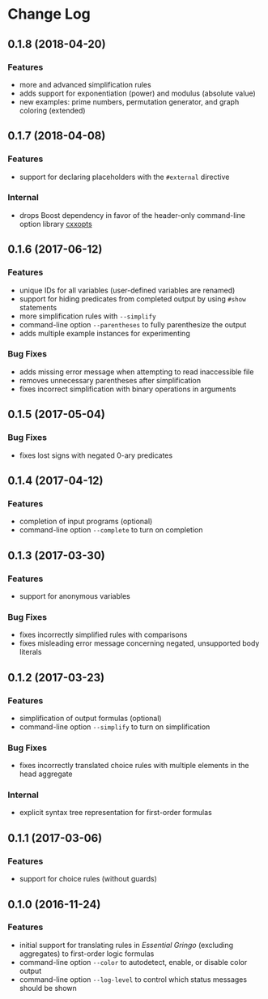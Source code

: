 # Change Log

## 0.1.8 (2018-04-20)

### Features

* more and advanced simplification rules
* adds support for exponentiation (power) and modulus (absolute value)
* new examples: prime numbers, permutation generator, and graph coloring (extended)

## 0.1.7 (2018-04-08)

### Features

* support for declaring placeholders with the `#external` directive

### Internal

* drops Boost dependency in favor of the header-only command-line option library [cxxopts](https://github.com/jarro2783/cxxopts)

## 0.1.6 (2017-06-12)

### Features

* unique IDs for all variables (user-defined variables are renamed)
* support for hiding predicates from completed output by using `#show` statements
* more simplification rules with `--simplify`
* command-line option `--parentheses` to fully parenthesize the output
* adds multiple example instances for experimenting

### Bug Fixes

* adds missing error message when attempting to read inaccessible file
* removes unnecessary parentheses after simplification
* fixes incorrect simplification with binary operations in arguments

## 0.1.5 (2017-05-04)

### Bug Fixes

* fixes lost signs with negated 0-ary predicates

## 0.1.4 (2017-04-12)

### Features

* completion of input programs (optional)
* command-line option `--complete` to turn on completion

## 0.1.3 (2017-03-30)

### Features

* support for anonymous variables

### Bug Fixes

* fixes incorrectly simplified rules with comparisons
* fixes misleading error message concerning negated, unsupported body literals

## 0.1.2 (2017-03-23)

### Features

* simplification of output formulas (optional)
* command-line option `--simplify` to turn on simplification

### Bug Fixes

* fixes incorrectly translated choice rules with multiple elements in the head aggregate

### Internal

* explicit syntax tree representation for first-order formulas

## 0.1.1 (2017-03-06)

### Features

* support for choice rules (without guards)

## 0.1.0 (2016-11-24)

### Features

* initial support for translating rules in *Essential Gringo* (excluding aggregates) to first-order logic formulas
* command-line option `--color` to autodetect, enable, or disable color output
* command-line option `--log-level` to control which status messages should be shown
